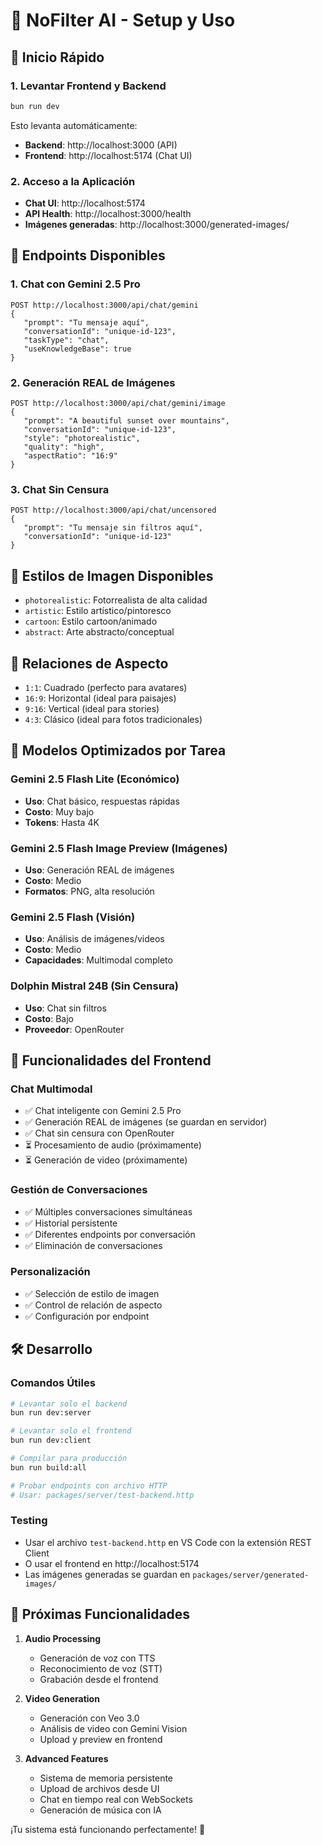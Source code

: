 # 🚀 NoFilter AI - Setup y Uso

## 🏁 Inicio Rápido

### 1. Levantar Frontend y Backend

```bash
bun run dev
```

Esto levanta automáticamente:

- **Backend**: http://localhost:3000 (API)
- **Frontend**: http://localhost:5174 (Chat UI)

### 2. Acceso a la Aplicación

- **Chat UI**: http://localhost:5174
- **API Health**: http://localhost:3000/health
- **Imágenes generadas**: http://localhost:3000/generated-images/

## 🤖 Endpoints Disponibles

### 1. Chat con Gemini 2.5 Pro

```http
POST http://localhost:3000/api/chat/gemini
{
   "prompt": "Tu mensaje aquí",
   "conversationId": "unique-id-123",
   "taskType": "chat",
   "useKnowledgeBase": true
}
```

### 2. Generación REAL de Imágenes

```http
POST http://localhost:3000/api/chat/gemini/image
{
   "prompt": "A beautiful sunset over mountains",
   "conversationId": "unique-id-123",
   "style": "photorealistic",
   "quality": "high",
   "aspectRatio": "16:9"
}
```

### 3. Chat Sin Censura

```http
POST http://localhost:3000/api/chat/uncensored
{
   "prompt": "Tu mensaje sin filtros aquí",
   "conversationId": "unique-id-123"
}
```

## 🎨 Estilos de Imagen Disponibles

- `photorealistic`: Fotorrealista de alta calidad
- `artistic`: Estilo artístico/pintoresco
- `cartoon`: Estilo cartoon/animado
- `abstract`: Arte abstracto/conceptual

## 📐 Relaciones de Aspecto

- `1:1`: Cuadrado (perfecto para avatares)
- `16:9`: Horizontal (ideal para paisajes)
- `9:16`: Vertical (ideal para stories)
- `4:3`: Clásico (ideal para fotos tradicionales)

## 🧠 Modelos Optimizados por Tarea

### Gemini 2.5 Flash Lite (Económico)

- **Uso**: Chat básico, respuestas rápidas
- **Costo**: Muy bajo
- **Tokens**: Hasta 4K

### Gemini 2.5 Flash Image Preview (Imágenes)

- **Uso**: Generación REAL de imágenes
- **Costo**: Medio
- **Formatos**: PNG, alta resolución

### Gemini 2.5 Flash (Visión)

- **Uso**: Análisis de imágenes/videos
- **Costo**: Medio
- **Capacidades**: Multimodal completo

### Dolphin Mistral 24B (Sin Censura)

- **Uso**: Chat sin filtros
- **Costo**: Bajo
- **Proveedor**: OpenRouter

## 🎯 Funcionalidades del Frontend

### Chat Multimodal

- ✅ Chat inteligente con Gemini 2.5 Pro
- ✅ Generación REAL de imágenes (se guardan en servidor)
- ✅ Chat sin censura con OpenRouter
- ⏳ Procesamiento de audio (próximamente)
- ⏳ Generación de video (próximamente)

### Gestión de Conversaciones

- ✅ Múltiples conversaciones simultáneas
- ✅ Historial persistente
- ✅ Diferentes endpoints por conversación
- ✅ Eliminación de conversaciones

### Personalización

- ✅ Selección de estilo de imagen
- ✅ Control de relación de aspecto
- ✅ Configuración por endpoint

## 🛠️ Desarrollo

### Comandos Útiles

```bash
# Levantar solo el backend
bun run dev:server

# Levantar solo el frontend
bun run dev:client

# Compilar para producción
bun run build:all

# Probar endpoints con archivo HTTP
# Usar: packages/server/test-backend.http
```

### Testing

- Usar el archivo `test-backend.http` en VS Code con la extensión REST Client
- O usar el frontend en http://localhost:5174
- Las imágenes generadas se guardan en `packages/server/generated-images/`

## 🌟 Próximas Funcionalidades

1. **Audio Processing**
   - Generación de voz con TTS
   - Reconocimiento de voz (STT)
   - Grabación desde el frontend

2. **Video Generation**
   - Generación con Veo 3.0
   - Análisis de video con Gemini Vision
   - Upload y preview en frontend

3. **Advanced Features**
   - Sistema de memoria persistente
   - Upload de archivos desde UI
   - Chat en tiempo real con WebSockets
   - Generación de música con IA

¡Tu sistema está funcionando perfectamente! 🎉
